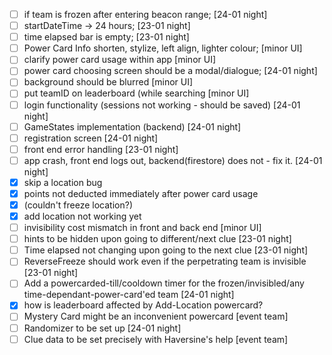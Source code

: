 - [ ] if team is frozen after entering beacon range; [24-01 night]
- [ ] startDateTime -> 24 hours; [23-01 night]
- [ ] time elapsed bar is empty; [23-01 night]
- [ ] Power Card Info shorten, stylize, left align, lighter colour; [minor UI]
- [ ] clarify power card usage within app [minor UI]
- [ ] power card choosing screen should be a modal/dialogue; [24-01 night]
- [ ] background should be blurred [minor UI]
- [ ] put teamID on leaderboard (while searching [minor UI]
- [ ] login functionality (sessions not working - should be saved) [24-01 night]
- [ ] GameStates implementation (backend) [24-01 night]
- [ ] registration screen [24-01 night]
- [ ] front end error handling [23-01 night]
- [ ] app crash, front end logs out, backend(firestore) does not - fix it. [24-01 night]
- [x] skip a location bug
- [x] points not deducted immediately after power card usage
- [x] (couldn't freeze location?)
- [x] add location not working yet
- [ ] invisibility cost mismatch in front and back end [minor UI]
- [ ] hints to be hidden upon going to different/next clue [23-01 night]
- [ ] Time elapsed not changing upon going to the next clue [23-01 night]
- [ ] ReverseFreeze should work even if the perpetrating team is invisible [23-01 night]
- [ ] Add a powercarded-till/cooldown timer for the frozen/invisibled/any time-dependant-power-card'ed team [24-01 night]
- [x] how is leaderboard affected by Add-Location powercard?
- [ ] Mystery Card might be an inconvenient powercard [event team]
- [ ] Randomizer to be set up [24-01 night]
- [ ] Clue data to be set precisely with Haversine's help [event team]
